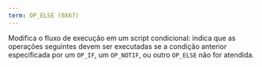 ```yaml
---
term: OP_ELSE (0X67)
---
```


Modifica o fluxo de execução em um script condicional: indica que as operações seguintes devem ser executadas se a condição anterior especificada por um `OP_IF`, um `OP_NOTIF`, ou outro `OP_ELSE` não for atendida.